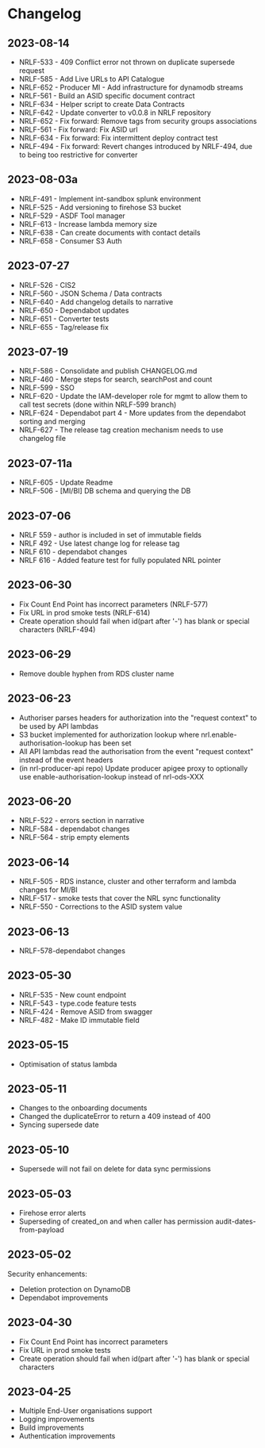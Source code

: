 # Changelog

## 2023-08-14

- NRLF-533 - 409 Conflict error not thrown on duplicate supersede request
- NRLF-585 - Add Live URLs to API Catalogue
- NRLF-652 - Producer MI - Add infrastructure for dynamodb streams
- NRLF-561 - Build an ASID specific document contract
- NRLF-634 - Helper script to create Data Contracts
- NRLF-642 - Update converter to v0.0.8 in NRLF repository
- NRLF-652 - Fix forward: Remove tags from security groups associations
- NRLF-561 - Fix forward: Fix ASID url
- NRLF-634 - Fix forward: Fix intermittent deploy contract test
- NRLF-494 - Fix forward: Revert changes introduced by NRLF-494, due to being too restrictive for converter

## 2023-08-03a

- NRLF-491 - Implement int-sandbox splunk environment
- NRLF-525 - Add versioning to firehose S3 bucket
- NRLF-529 - ASDF Tool manager
- NRLF-613 - Increase lambda memory size
- NRLF-638 - Can create documents with contact details
- NRLF-658 - Consumer S3 Auth

## 2023-07-27

- NRLF-526 - CIS2
- NRLF-560 - JSON Schema / Data contracts
- NRLF-640 - Add changelog details to narrative
- NRLF-650 - Dependabot updates
- NRLF-651 - Converter tests
- NRLF-655 - Tag/release fix

## 2023-07-19

- NRLF-586 - Consolidate and publish CHANGELOG.md
- NRLF-460 - Merge steps for search, searchPost and count
- NRLF-599 - SSO
- NRLF-620 - Update the IAM-developer role for mgmt to allow them to call test secrets (done within NRLF-599 branch)
- NRLF-624 - Dependabot part 4 - More updates from the dependabot sorting and merging
- NRLF-627 - The release tag creation mechanism needs to use changelog file

## 2023-07-11a

- NRLF-605 - Update Readme
- NRLF-506 - [MI/BI] DB schema and querying the DB

## 2023-07-06

- NRLF 559 - author is included in set of immutable fields
- NRLF 492 - Use latest change log for release tag
- NRLF 610 - dependabot changes
- NRLF 616 - Added feature test for fully populated NRL pointer

## 2023-06-30

- Fix Count End Point has incorrect parameters (NRLF-577)
- Fix URL in prod smoke tests (NRLF-614)
- Create operation should fail when id(part after '-') has blank or special characters (NRLF-494)

## 2023-06-29

- Remove double hyphen from RDS cluster name

## 2023-06-23

- Authoriser parses headers for authorization into the "request context" to be used by API lambdas
- S3 bucket implemented for authorization lookup where nrl.enable-authorisation-lookup has been set
- All API lambdas read the authorisation from the event "request context" instead of the event headers
- (in nrl-producer-api repo) Update producer apigee proxy to optionally use enable-authorisation-lookup instead of nrl-ods-XXX

## 2023-06-20

- NRLF-522 - errors section in narrative
- NRLF-584 - dependabot changes
- NRLF-564 - strip empty elements

## 2023-06-14

- NRLF-505 - RDS instance, cluster and other terraform and lambda changes for MI/BI
- NRLF-517 - smoke tests that cover the NRL sync functionality
- NRLF-550 - Corrections to the ASID system value

## 2023-06-13

- NRLF-578-dependabot changes

## 2023-05-30

- NRLF-535 - New count endpoint
- NRLF-543 - type.code feature tests
- NRLF-424 - Remove ASID from swagger
- NRLF-482 - Make ID immutable field

## 2023-05-15

- Optimisation of status lambda

## 2023-05-11

- Changes to the onboarding documents
- Changed the duplicateError to return a 409 instead of 400
- Syncing supersede date

## 2023-05-10

- Supersede will not fail on delete for data sync permissions

## 2023-05-03

- Firehose error alerts
- Superseding of created_on and when caller has permission audit-dates-from-payload

## 2023-05-02

Security enhancements:

- Deletion protection on DynamoDB
- Dependabot improvements

## 2023-04-30

- Fix Count End Point has incorrect parameters
- Fix URL in prod smoke tests
- Create operation should fail when id(part after '-') has blank or special characters

## 2023-04-25

- Multiple End-User organisations support
- Logging improvements
- Build improvements
- Authentication improvements
